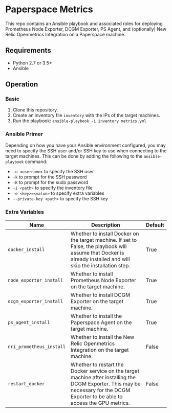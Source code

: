 # Paperspace Metrics
This repo contains an Ansible playbook and associated roles for deploying Prometheus Node Exporter, DCGM Exporter, PS Agent, and (optionally) New Relic Openmetrics Integration on a Paperspace machine.

## Requirements
* Python 2.7 or 3.5+
* Ansible

## Operation

### Basic
1. Clone this repository.
2. Create an inventory file `inventory` with the IPs of the target machines.
3. Run the playbook: `ansible-playbook -i inventory metrics.yml`

### Ansible Primer
Depending on how you have your Ansible environment configured, you may need to specify the SSH user and/or SSH key to use when connecting to the target machines. This can be done by adding the following to the `ansible-playbook` command:
* `-u <username>` to specify the SSH user
* `-k` to prompt for the SSH password
* `-K` to prompt for the sudo password
* `-i <path>` to specify the inventory file
* `-e <key>=<value>` to specify extra variables
*  `--private-key <path>` to specify the SSH key

### Extra Variables
| Name                     | Description                                                                                                                                                                       | Default |
|--------------------------|-----------------------------------------------------------------------------------------------------------------------------------------------------------------------------------|---------|
| `docker_install`         | Whether to install Docker on the target machine. If set to False, the playbook will assume that Docker is already installed and will skip the installation step.                  | True    |
| `node_exporter_install`  | Whether to install Prometheus Node Exporter on the target machine.                                                                                                                | True    |
| `dcgm_exporter_install`  | Whether to install DCGM Exporter on the target machine.                                                                                                                           | True    |
| `ps_agent_install`       | Whether to install the Paperspace Agent on the target machine.                                                                                                                    | True    |
| `nri_prometheus_install` | Whether to install the New Relic Openmetrics Integration on the target machine.                                                                                                   | False   |
| `restart_docker`         | Whether to restart the Docker service on the target machine after installing the DCGM Exporter. This may be necessary for the DCGM Exporter to be able to access the GPU metrics. | False   |
